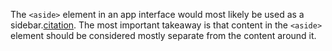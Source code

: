 The `<aside>` element in an app interface would most likely be used as a sidebar.[citation](https://html.spec.whatwg.org/multipage/sections.html#the-aside-element). The most important takeaway is that content in the `<aside>` element should be considered mostly separate from the content around it.